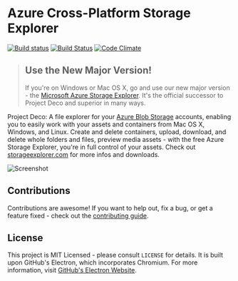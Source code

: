 # Azure Cross-Platform Storage Explorer
[![Build status](https://ci.appveyor.com/api/projects/status/w68c92bbeyirixh4?svg=true)](https://ci.appveyor.com/project/felixrieseberg/deco) [![Build Status](https://travis-ci.org/azure-storage/deco.svg)](https://travis-ci.org/azure-storage/deco) [![Code Climate](https://codeclimate.com/github/azure-storage/deco/badges/gpa.svg)](https://codeclimate.com/github/azure-storage/deco)

> ## Use the New Major Version!
> If you're on Windows or Mac OS X, go and use our new major version - the [Microsoft Azure Storage Explorer](http://www.storageexplorer.com). It's the official successor to Project Deco and superior in many ways. 

Project Deco: A file explorer for your [Azure Blob Storage](http://azure.microsoft.com/en-us/documentation/articles/storage-introduction/) accounts, enabling you to easily work with your assets and containers from Mac OS X, Windows, and Linux. Create and delete containers, upload, download, and delete whole folders and files, preview media assets - with the free Azure Storage Explorer, you're in full control of your assets. Check out [storageexplorer.com](http://storageexplorer.com) for more infos and downloads.

![Screenshot](https://raw.githubusercontent.com/azure-storage/xplat/764e4e379101a7f8b39633b25580a203929471cd/imgs/screenshot.png)

## Contributions
Contributions are awesome! If you want to help out, fix a bug, or get a feature fixed - check out the [contributing guide](https://github.com/azure-storage/xplat/blob/master/CONTRIBUTING.md).

## License
This project is MIT Licensed - please consult `LICENSE` for details. It is built upon GitHub's Electron, which incorporates Chromium. For more information, visit [GitHub's Electron Website](https://github.com/atom/electron).
